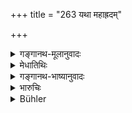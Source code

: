 +++
title = "263 यथा महाह्रदम्"

+++

<details><summary>गङ्गानथ-मूलानुवादः</summary>

As a clod of earth, being thrown, becomes dissolved as soon as it gets into the water,—even so does all sin become engulfed in the threefold Veda.—(263)
</details>

<details><summary>मेधातिथिः</summary>

त्र्यवयवस् त्रिवृत् । एककार्यत्वाद् अवयवव्यवहाराद् वेदो वेदान्तरस्यावयवः ॥ ११.२६३ ॥
</details>

<details><summary>गङ्गानथ-भाष्यानुवादः</summary>

‘*Threefold*’—that which has three component factors; each Veda is
regarded as the ‘component factor’ of another as all of them serve the
same purpose.—(263)
</details>

<details><summary>भारुचिः</summary>

तच् च वेदस्य त्रिवृत्यर्थम् इदं दर्शयति ॥ ११.२६० ॥
</details>

<details><summary>Bühler</summary>

264	As a clod of earth, falling into a great lake, is quickly dissolved, even so every sinful act is engulfed in the threefold Veda.
</details>
